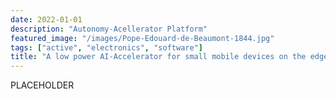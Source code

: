```yaml
---
date: 2022-01-01
description: "Autonomy-Acellerator Platform"
featured_image: "/images/Pope-Edouard-de-Beaumont-1844.jpg"
tags: ["active", "electronics", "software"]
title: "A low power AI-Accelerator for small mobile devices on the edge"
---
```


PLACEHOLDER
